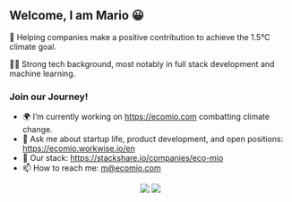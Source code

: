 ## Welcome, I am Mario :grinning:

🌱 Helping companies make a positive contribution to achieve the 1.5°C climate goal.

👨‍💻 Strong tech background, most notably in full stack development and machine learning.

### Join our Journey!

- 🌍 I’m currently working on https://ecomio.com combatting climate change.
- 💬 Ask me about startup life, product development, and open positions: https://ecomio.workwise.io/en
- 📝 Our stack: https://stackshare.io/companies/eco-mio
- 📫 How to reach me: m@ecomio.com



<p align="center">
  <a href="mailto:m@ecomio.com" target="_blank" rel="noopener noreferrer" alt="Gmail">
      <img src="https://img.shields.io/badge/Gmail-D14836?style=for-the-badge&logo=gmail&logoColor=white"/></a>
  </a>
  <a href="https://www.linkedin.com/in/mario-blatter/" target=_blank rel="noopener noreferrer" alt="Linkedin">
      <img src="https://img.shields.io/badge/LinkedIn-0077B5?style=for-the-badge&logo=linkedin&logoColor=white"/></a>
  </a>
</p> 
